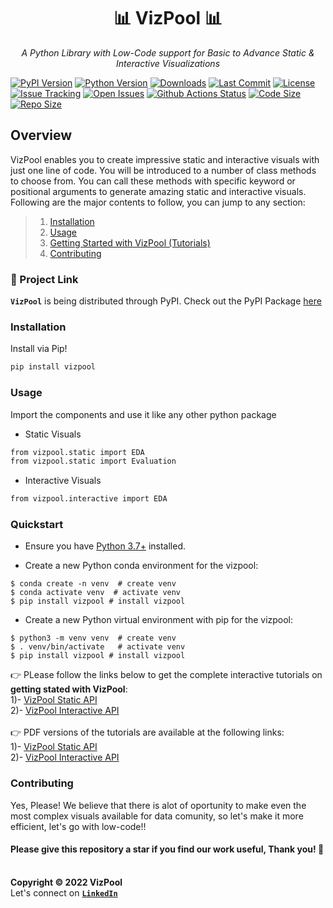 <p align="center">
    <b><h1 style="text-align:center">📊 VizPool 📊</h1></b>
</p>
<p align="center">
    <em>A Python Library with Low-Code support for Basic to Advance Static & Interactive Visualizations</em>
</p>

[![PyPI Version](https://img.shields.io/pypi/v/vizpool?color=g)](https://pypi.org/project/vizpool)
[![Python Version](https://img.shields.io/pypi/pyversions/vizpool?color=g)](https://pypi.org/project/vizpool)
[![Downloads](https://static.pepy.tech/personalized-badge/vizpool?period=total&units=international_system&left_color=grey&right_color=brightgreen&left_text=Downloads)](https://pepy.tech/project/vizpool)
[![Last Commit](https://img.shields.io/github/last-commit/hassi34/vizpool/main)](https://github.com/hassi34/vizpool)
[![License](https://img.shields.io/github/license/hassi34/vizpool?color=g)](https://pypi.org/project/vizpool)
[![Issue Tracking](https://img.shields.io/badge/issue_tracking-github-brightgreen.svg)](https://github.com/hassi34/vizpool/issues)
[![Open Issues](https://img.shields.io/github/issues/hassi34/vizpool)](https://github.com/hassi34/vizpool/issues) 
[![Github Actions Status](https://img.shields.io/github/workflow/status/hassi34/vizpool/Publish%20Python%20distributions%20to%20PyPI%20and%20TestPyPI?event=push)](https://pypi.org/project/vizpool)
[![Code Size](https://img.shields.io/github/languages/code-size/hassi34/vizpool?color=g)](https://pypi.org/project/vizpool)
[![Repo Size](https://img.shields.io/github/repo-size/hassi34/vizpool?color=g)](https://pypi.org/project/vizpool)

## Overview
VizPool enables you to create impressive static and interactive visuals with just one line of code. You will be introduced to a number of class methods to choose from. You can call these methods with specific keyword or positional arguments to generate amazing static and interactive visuals.<br>
Following are the major contents to follow, you can jump to any section:

>   1. [Installation](#install-)
>   2. [Usage](#use-)
>   3. [Getting Started with VizPool (Tutorials)](#tutorials-)
>   4. [Contributing](#contributing-)
### 🔗 Project Link
**``VizPool``** is being distributed through PyPI. Check out the PyPI Package [here](https://pypi.org/project/vizpool/)


### Installation<a id='install-'></a>
Install via Pip!
```bash
pip install vizpool
```
### Usage<a id='use-'></a>
Import the components and use it like any other python package
* Static Visuals
```bash
from vizpool.static import EDA
from vizpool.static import Evaluation
```
* Interactive Visuals
```bash
from vizpool.interactive import EDA
```
### Quickstart<a id='tutorials-'></a>

* Ensure you have [Python 3.7+](https://www.python.org/downloads/) installed.

* Create a new Python conda environment for the vizpool:

```
$ conda create -n venv  # create venv
$ conda activate venv  # activate venv
$ pip install vizpool # install vizpool
```

* Create a new Python virtual environment with pip for the vizpool:
```
$ python3 -m venv venv  # create venv
$ . venv/bin/activate   # activate venv
$ pip install vizpool # install vizpool
```
👉 PLease follow the links below to get the complete interactive tutorials on **getting stated with VizPool**:<br>
    1)- [VizPool Static API](https://jovian.ai/hasnainmehmood3435/vizpool-static-api)<br>
    2)- [VizPool Interactive API](https://jovian.ai/hasnainmehmood3435/vizpool-interactive-api)<br><br>
👉 PDF versions of the tutorials are available at the following links:<br>
    1)- [VizPool Static API](https://github.com/Hassi34/vizpool/blob/master/vizpool-static-api.pdf)<br>
    2)- [VizPool Interactive API](https://github.com/Hassi34/vizpool/blob/master/vizpool-interactive-api.pdf)<br>
### Contributing<a id='contributing-'></a>
Yes, Please!  We believe that there is alot of oportunity to make even the most complex visuals available for data comunity, so let's make it more efficient, let's go with low-code!!

#### **Please give this repository a star if you find our work useful, Thank you! 🙏**<br><br>

**Copyright &copy; 2022 VizPool** <br>
Let's connect on **[``LinkedIn``](https://www.linkedin.com/in/hasanain-mehmood-a37a4116b/)** <br>

